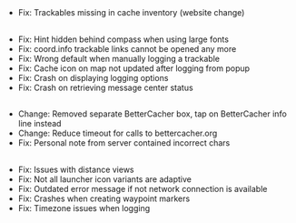 ##
- Fix: Trackables missing in cache inventory (website change)

##
- Fix: Hint hidden behind compass when using large fonts
- Fix: coord.info trackable links cannot be opened any more
- Fix: Wrong default when manually logging a trackable
- Fix: Cache icon on map not updated after logging from popup
- Fix: Crash on displaying logging options
- Fix: Crash on retrieving message center status

##
- Change: Removed separate BetterCacher box, tap on BetterCacher info line instead
- Change: Reduce timeout for calls to bettercacher.org
- Fix: Personal note from server contained incorrect chars

##
- Fix: Issues with distance views
- Fix: Not all launcher icon variants are adaptive
- Fix: Outdated error message if not network connection is available
- Fix: Crashes when creating waypoint markers
- Fix: Timezone issues when logging

